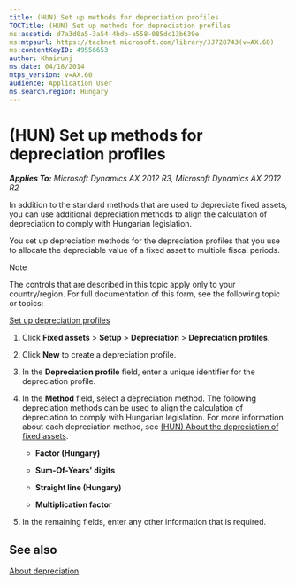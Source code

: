 ```yaml
---
title: (HUN) Set up methods for depreciation profiles
TOCTitle: (HUN) Set up methods for depreciation profiles
ms:assetid: d7a3d0a5-3a54-4bdb-a558-085dc13b639e
ms:mtpsurl: https://technet.microsoft.com/library/JJ728743(v=AX.60)
ms:contentKeyID: 49556653
author: Khairunj
ms.date: 04/18/2014
mtps_version: v=AX.60
audience: Application User
ms.search.region: Hungary
---
```


# (HUN) Set up methods for depreciation profiles 


_**Applies To:** Microsoft Dynamics AX 2012 R3, Microsoft Dynamics AX 2012 R2_

In addition to the standard methods that are used to depreciate fixed assets, you can use additional depreciation methods to align the calculation of depreciation to comply with Hungarian legislation.

You set up depreciation methods for the depreciation profiles that you use to allocate the depreciable value of a fixed asset to multiple fiscal periods.


> [!NOTE]
> <P>The controls that are described in this topic apply only to your country/region. For full documentation of this form, see the following topic or topics:</P>
> <P><A href="set-up-depreciation-profiles.md">Set up depreciation profiles</A></P>



1.  Click **Fixed assets** \> **Setup** \> **Depreciation** \> **Depreciation profiles**.

2.  Click **New** to create a depreciation profile.

3.  In the **Depreciation profile** field, enter a unique identifier for the depreciation profile.

4.  In the **Method** field, select a depreciation method. The following depreciation methods can be used to align the calculation of depreciation to comply with Hungarian legislation. For more information about each depreciation method, see [(HUN) About the depreciation of fixed assets](hun-about-the-depreciation-of-fixed-assets.md).
    
      - **Factor (Hungary)**
    
      - **Sum-Of-Years' digits**
    
      - **Straight line (Hungary)**
    
      - **Multiplication factor**

5.  In the remaining fields, enter any other information that is required.

## See also

[About depreciation](about-depreciation.md)

  


